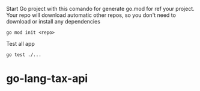 Start Go project with this comando for generate go.mod for ref your project.
Your repo will download automatic other repos, so you don't need to download or install any dependencies

```console
go mod init <repo>
```

Test all app

```console
go test ./...
```
# go-lang-tax-api
